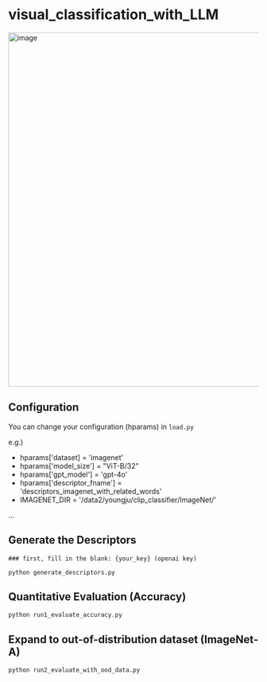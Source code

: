 # visual_classification_with_LLM
<img width="712" alt="image" src="https://github.com/user-attachments/files/15858672/prompt_github.pdf">


## Configuration
You can change your configuration (hparams) in ```load.py```

e.g.)
- hparams['dataset] = 'imagenet'
- hparams['model_size'] = "ViT-B/32"
- hparams['gpt_model'] = 'gpt-4o'
- hparams['descriptor_fname'] = 'descriptors_imagenet_with_related_words'
- IMAGENET_DIR = '/data2/youngju/clip_classifier/ImageNet/'

...


## Generate the Descriptors
```
### first, fill in the blank: {your_key} (openai key)

python generate_descriptors.py
```

## Quantitative Evaluation (Accuracy)
```
python run1_evaluate_accuracy.py
```

## Expand to out-of-distribution dataset (ImageNet-A)
```
python run2_evaluate_with_ood_data.py
```
